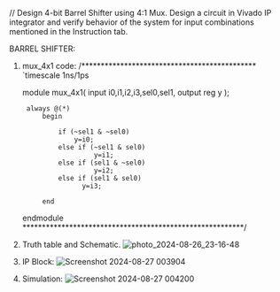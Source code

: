 // Design 4-bit Barrel Shifter using 4:1 Mux. Design a circuit in Vivado IP integrator and verify behavior of the system for input combinations mentioned in the Instruction tab.

BARREL SHIFTER: 

1) mux_4x1 code:
/*********************************************
    `timescale 1ns/1ps
    
    module mux_4x1(
        input i0,i1,i2,i3,sel0,sel1,
        output reg y
        );
        
        always @(*)    
            begin
            
                if (~sel1 & ~sel0)
                    y=i0;
                else if (~sel1 & sel0)
                         y=i1; 
                else if (sel1 & ~sel0)
                         y=i2;
                else if (sel1 & sel0)
                      y=i3;
         
            end
    endmodule
*********************************************************/
2) Truth table and Schematic.
![photo_2024-08-26_23-16-48](https://github.com/user-attachments/assets/3fc96e6a-8340-4162-a0e3-42c2aaf1bc21)

3) IP Block:
![Screenshot 2024-08-27 003904](https://github.com/user-attachments/assets/ad38095b-9646-4d92-9f84-119d2ff6ae4e)

4) Simulation:
![Screenshot 2024-08-27 004200](https://github.com/user-attachments/assets/0766a14f-98c2-44e8-9800-40f50e3f9e69)




